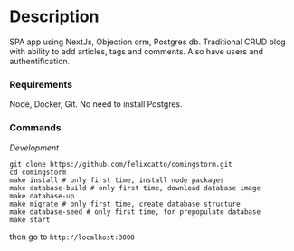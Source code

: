 # Description

SPA app using  NextJs, Objection orm, Postgres db. Traditional CRUD blog with ability to add articles, tags and comments. Also have users and authentification.

### Requirements

Node, Docker, Git. No need to install Postgres. 

### Commands

*Development*
```
git clone https://github.com/felixcatto/comingstorm.git
cd comingstorm
make install # only first time, install node packages
make database-build # only first time, download database image
make database-up
make migrate # only first time, create database structure
make database-seed # only first time, for prepopulate database
make start
```

then go to `http://localhost:3000`
